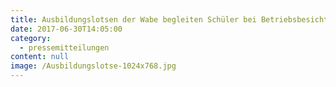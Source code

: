 ```yaml
---
title: Ausbildungslotsen der Wabe begleiten Schüler bei Betriebsbesichtigungen
date: 2017-06-30T14:05:00
category:
  - pressemitteilungen
content: null
image: /Ausbildungslotse-1024x768.jpg
---
```


<figure class="wp-block-image size-large"><img loading="lazy"   src="/Ausbildungslotse-1024x768.jpg" alt="" class="wp-image-665"   /></figure>

